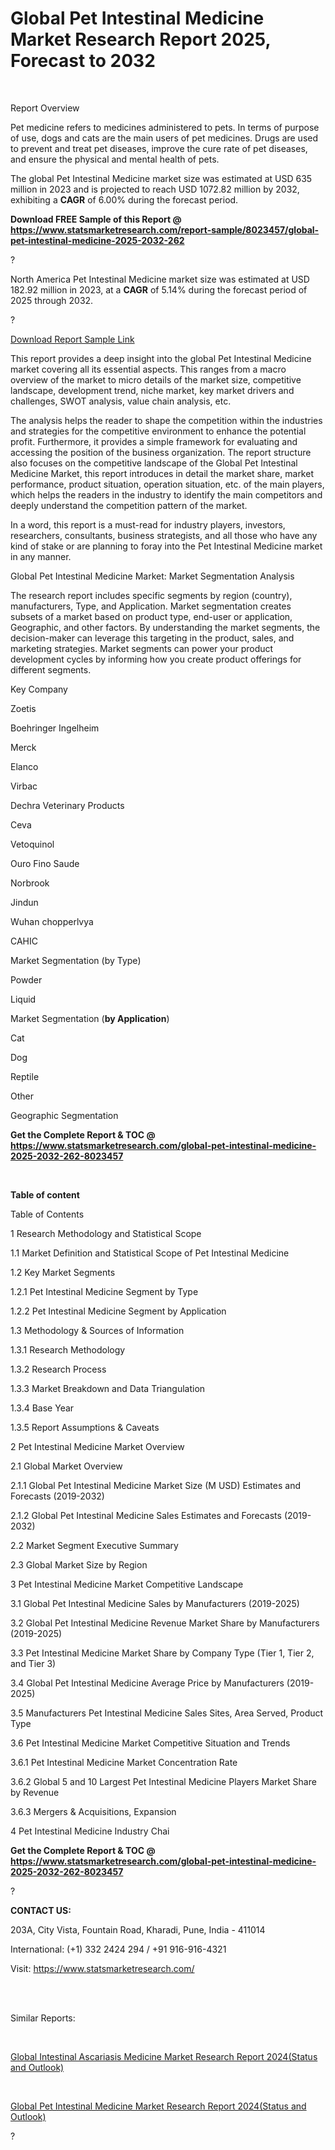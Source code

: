 <h1>Global Pet Intestinal Medicine Market Research Report 2025, Forecast to 2032</h1><br/><p>Report Overview</p>
 
 
 
 <p>Pet medicine refers to medicines administered to pets. In terms of purpose of use, dogs and cats are the main users of pet medicines. Drugs are used to prevent and treat pet diseases, improve the cure rate of pet diseases, and ensure the physical and mental health of pets.</p>
 
 
 
 <p>The global Pet Intestinal Medicine market size was estimated at USD 635 million in 2023 and is projected to reach USD 1072.82 million by 2032, exhibiting a <strong>CAGR</strong> of 6.00% during the forecast period.</p>
 
 
 
 <div><b>Download FREE Sample of this Report @ <a href="https://www.statsmarketresearch.com/download-free-sample/8023457/global-pet-intestinal-medicine-2025-2032-262">https://www.statsmarketresearch.com/report-sample/8023457/global-pet-intestinal-medicine-2025-2032-262</a></b></div>
 
 
 
 <p>? </p>
 
 
 
 <p>North America Pet Intestinal Medicine market size was estimated at USD 182.92 million in 2023, at a <strong>CAGR</strong> of 5.14% during the forecast period of 2025 through 2032.</p>
 
 
 
 <p>? </p>
 
 
 
 <p><a href="https://www.statsmarketresearch.com/download-free-sample/8023457/global-pet-intestinal-medicine-2025-2032-262">Download Report Sample Link</a></p>
 
 
 
 <p>This report provides a deep insight into the global Pet Intestinal Medicine market covering all its essential aspects. This ranges from a macro overview of the market to micro details of the market size, competitive landscape, development trend, niche market, key market drivers and challenges, SWOT analysis, value chain analysis, etc.</p>
 
 
 
 <p>The analysis helps the reader to shape the competition within the industries and strategies for the competitive environment to enhance the potential profit. Furthermore, it provides a simple framework for evaluating and accessing the position of the business organization. The report structure also focuses on the competitive landscape of the Global Pet Intestinal Medicine Market, this report introduces in detail the market share, market performance, product situation, operation situation, etc. of the main players, which helps the readers in the industry to identify the main competitors and deeply understand the competition pattern of the market.</p>
 
 
 
 <p>In a word, this report is a must-read for industry players, investors, researchers, consultants, business strategists, and all those who have any kind of stake or are planning to foray into the Pet Intestinal Medicine market in any manner.</p>
 
 
 
 <p>Global Pet Intestinal Medicine Market: Market Segmentation Analysis</p>
 
 
 
 <p>The research report includes specific segments by region (country), manufacturers, Type, and Application. Market segmentation creates subsets of a market based on product type, end-user or application, Geographic, and other factors. By understanding the market segments, the decision-maker can leverage this targeting in the product, sales, and marketing strategies. Market segments can power your product development cycles by informing how you create product offerings for different segments.</p>
 
 
 
 <p>Key Company</p>
 
 
 
 <p>Zoetis</p>
 
 
 
 <p>Boehringer Ingelheim</p>
 
 
 
 <p>Merck</p>
 
 
 
 <p>Elanco</p>
 
 
 
 <p>Virbac</p>
 
 
 
 <p>Dechra Veterinary Products</p>
 
 
 
 <p>Ceva</p>
 
 
 
 <p>Vetoquinol</p>
 
 
 
 <p>Ouro Fino Saude</p>
 
 
 
 <p>Norbrook</p>
 
 
 
 <p>Jindun</p>
 
 
 
 <p>Wuhan chopperlvya</p>
 
 
 
 <p>CAHIC</p>
 
 
 
 <p>Market Segmentation (by Type)</p>
 
 
 
 <p>Powder</p>
 
 
 
 <p>Liquid</p>
 
 
 
 <p>Market Segmentation (<strong>by Application</strong>)</p>
 
 
 
 <p>Cat</p>
 
 
 
 <p>Dog</p>
 
 
 
 <p>Reptile</p>
 
 
 
 <p>Other</p>
 
 
 
 <p>Geographic Segmentation</p>
 
 
 
 <div><b>Get the Complete Report & TOC @ <a href="https://www.statsmarketresearch.com/global-pet-intestinal-medicine-2025-2032-262-8023457">https://www.statsmarketresearch.com/global-pet-intestinal-medicine-2025-2032-262-8023457</a></b></div>
 
 
 
 <p><br />
 
 <b>Table of content</b></p>
 
 
 
 <p>Table of Contents<br />
 
 1 Research Methodology and Statistical Scope<br />
 
 1.1 Market Definition and Statistical Scope of Pet Intestinal Medicine<br />
 
 1.2 Key Market Segments<br />
 
 1.2.1 Pet Intestinal Medicine Segment by Type<br />
 
 1.2.2 Pet Intestinal Medicine Segment by Application<br />
 
 1.3 Methodology & Sources of Information<br />
 
 1.3.1 Research Methodology<br />
 
 1.3.2 Research Process<br />
 
 1.3.3 Market Breakdown and Data Triangulation<br />
 
 1.3.4 Base Year<br />
 
 1.3.5 Report Assumptions & Caveats<br />
 
 2 Pet Intestinal Medicine Market Overview<br />
 
 2.1 Global Market Overview<br />
 
 2.1.1 Global Pet Intestinal Medicine Market Size (M USD) Estimates and Forecasts (2019-2032)<br />
 
 2.1.2 Global Pet Intestinal Medicine Sales Estimates and Forecasts (2019-2032)<br />
 
 2.2 Market Segment Executive Summary<br />
 
 2.3 Global Market Size by Region<br />
 
 3 Pet Intestinal Medicine Market Competitive Landscape<br />
 
 3.1 Global Pet Intestinal Medicine Sales by Manufacturers (2019-2025)<br />
 
 3.2 Global Pet Intestinal Medicine Revenue Market Share by Manufacturers (2019-2025)<br />
 
 3.3 Pet Intestinal Medicine Market Share by Company Type (Tier 1, Tier 2, and Tier 3)<br />
 
 3.4 Global Pet Intestinal Medicine Average Price by Manufacturers (2019-2025)<br />
 
 3.5 Manufacturers Pet Intestinal Medicine Sales Sites, Area Served, Product Type<br />
 
 3.6 Pet Intestinal Medicine Market Competitive Situation and Trends<br />
 
 3.6.1 Pet Intestinal Medicine Market Concentration Rate<br />
 
 3.6.2 Global 5 and 10 Largest Pet Intestinal Medicine Players Market Share by Revenue<br />
 
 3.6.3 Mergers & Acquisitions, Expansion<br />
 
 4 Pet Intestinal Medicine Industry Chai</p>
 
 
 
 <div><b>Get the Complete Report & TOC @ <a href="https://www.statsmarketresearch.com/global-pet-intestinal-medicine-2025-2032-262-8023457">https://www.statsmarketresearch.com/global-pet-intestinal-medicine-2025-2032-262-8023457</a></b></div>
 
 
 
 <p>? </p>
 
 
 
 <p><b>CONTACT US:</b><br />
 
 203A, City Vista, Fountain Road, Kharadi, Pune, India - 411014<br />
 
 International: (+1) 332 2424 294 / +91 916-916-4321<br />
 
 Visit: <a href="https://www.statsmarketresearch.com/">https://www.statsmarketresearch.com/</a><br />
 
 <br />
 
 <br />
 
 Similar Reports:<br />
 
 <br />
 
 <a href="https://www.statsmarketresearch.com/global-intestinal-ascariasis-medicine-2024-276-8020677">Global Intestinal Ascariasis Medicine Market Research Report 2024(Status and Outlook)</a><br />
 
 <br />
 
 <a href="https://www.statsmarketresearch.com/global-pet-intestinal-medicine-2024-952-7891505">Global Pet Intestinal Medicine Market Research Report 2024(Status and Outlook)</a><br />
 
 ? </p>
